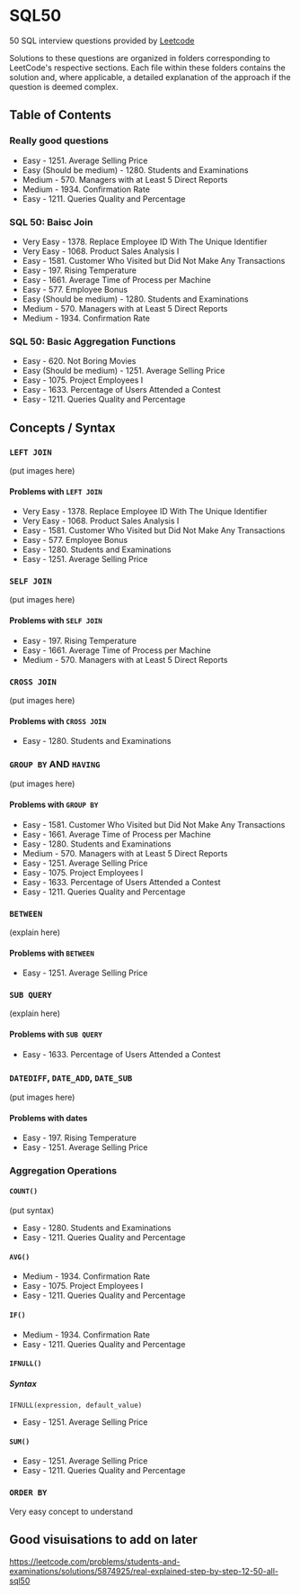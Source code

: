 # SQL50
50 SQL interview questions provided by [Leetcode](https://leetcode.com/)

Solutions to these questions are organized in folders corresponding to LeetCode's respective sections. Each file within these folders contains the solution and, where applicable, a detailed explanation of the approach if the question is deemed complex.

## Table of Contents
### Really good questions
* Easy - 1251. Average Selling Price
* Easy (Should be medium) - 1280. Students and Examinations
* Medium - 570. Managers with at Least 5 Direct Reports
* Medium - 1934. Confirmation Rate
* Easy - 1211. Queries Quality and Percentage

### SQL 50: Baisc Join
* Very Easy - 1378. Replace Employee ID With The Unique Identifier
* Very Easy - 1068. Product Sales Analysis I
* Easy - 1581. Customer Who Visited but Did Not Make Any Transactions
* Easy - 197. Rising Temperature
* Easy - 1661. Average Time of Process per Machine
* Easy - 577. Employee Bonus
* Easy (Should be medium) - 1280. Students and Examinations
* Medium - 570. Managers with at Least 5 Direct Reports
* Medium - 1934. Confirmation Rate

### SQL 50: Basic Aggregation Functions
* Easy - 620. Not Boring Movies
* Easy (Should be medium) - 1251. Average Selling Price
* Easy - 1075. Project Employees I
* Easy - 1633. Percentage of Users Attended a Contest
* Easy - 1211. Queries Quality and Percentage



## Concepts / Syntax
### `LEFT JOIN`
(put images here)
#### Problems with `LEFT JOIN`
* Very Easy - 1378. Replace Employee ID With The Unique Identifier
* Very Easy - 1068. Product Sales Analysis I
* Easy - 1581. Customer Who Visited but Did Not Make Any Transactions
* Easy - 577. Employee Bonus
* Easy - 1280. Students and Examinations
* Easy - 1251. Average Selling Price

### `SELF JOIN`
(put images here)
#### Problems with `SELF JOIN`
* Easy - 197. Rising Temperature
* Easy - 1661. Average Time of Process per Machine
* Medium - 570. Managers with at Least 5 Direct Reports

### `CROSS JOIN`
(put images here)
#### Problems with `CROSS JOIN`
* Easy - 1280. Students and Examinations

### `GROUP BY` AND `HAVING`
(put images here)
#### Problems with `GROUP BY`
* Easy - 1581. Customer Who Visited but Did Not Make Any Transactions
* Easy - 1661. Average Time of Process per Machine
* Easy - 1280. Students and Examinations
* Medium - 570. Managers with at Least 5 Direct Reports
* Easy - 1251. Average Selling Price
* Easy - 1075. Project Employees I
* Easy - 1633. Percentage of Users Attended a Contest
* Easy - 1211. Queries Quality and Percentage

### `BETWEEN`
(explain here)
#### Problems with `BETWEEN`
* Easy - 1251. Average Selling Price

### `SUB QUERY`
(explain here)
#### Problems with `SUB QUERY`
* Easy - 1633. Percentage of Users Attended a Contest



### `DATEDIFF`, `DATE_ADD`, `DATE_SUB`
(put images here)
#### Problems with dates
* Easy - 197. Rising Temperature
* Easy - 1251. Average Selling Price

### Aggregation Operations
#### `COUNT()`
(put syntax)
* Easy - 1280. Students and Examinations
* Easy - 1211. Queries Quality and Percentage

#### `AVG()`
* Medium - 1934. Confirmation Rate
* Easy - 1075. Project Employees I
* Easy - 1211. Queries Quality and Percentage

#### `IF()`
* Medium - 1934. Confirmation Rate
* Easy - 1211. Queries Quality and Percentage

#### `IFNULL()`
##### Syntax
`IFNULL(expression, default_value)`
* Easy - 1251. Average Selling Price

#### `SUM()`
* Easy - 1251. Average Selling Price
* Easy - 1211. Queries Quality and Percentage

### `ORDER BY`
Very easy concept to understand

## Good visuisations to add on later
https://leetcode.com/problems/students-and-examinations/solutions/5874925/real-explained-step-by-step-12-50-all-sql50
